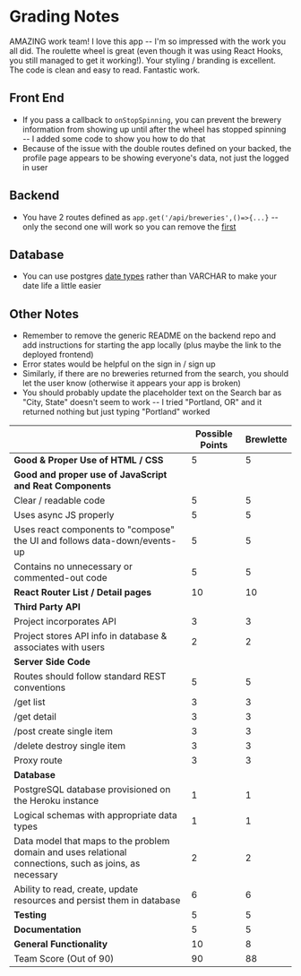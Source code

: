 # Grading Notes
AMAZING work team! I love this app -- I'm so impressed with the work you all did. The roulette wheel is great (even though it was using React Hooks, you still managed to get it working!). Your styling / branding is excellent. The code is clean and easy to read. Fantastic work. 

## Front End

-   If you pass a callback to `onStopSpinning`, you can prevent the brewery information from showing up until after the wheel has stopped spinning -- I added some code to show you how to do that
-   Because of the issue with the double routes defined on your backed, the profile page appears to be showing everyone's data, not just the logged in user

## Backend

-   You have 2 routes defined as `app.get('/api/breweries',()=>{...}` -- only the second one will work so you can remove the [first](https://github.com/BREWLETTE/brewlette-app-backend/blob/9d83803e076ae4c5083ba4258ddafb67d2540dd2/lib/app.js#L34)

## Database

-   You can use postgres [date types](https://www.postgresql.org/docs/current/datatype-datetime.html) rather than VARCHAR to make your date life a little easier

## Other Notes

-   Remember to remove the generic README on the backend repo and add instructions for starting the app locally (plus maybe the link to the deployed frontend)
-   Error states would be helpful on the sign in / sign up
-   Similarly, if there are no breweries returned from the search, you should let the user know (otherwise it appears your app is broken)
-   You should probably update the placeholder text on the Search bar as "City, State" doesn't seem to work -- I tried "Portland, OR" and it returned nothing but just typing "Portland" worked

|                                                                                                         | Possible Points | Brewlette |
| ------------------------------------------------------------------------------------------------------- | --------------- | --------- |
| **Good & Proper Use of HTML / CSS**                                                                         | 5               | 5         |
| **Good and proper use of JavaScript and Reat Components**                                                   |                 |           |
| Clear / readable code                                                                                   | 5               | 5         |
| Uses async JS properly                                                                                  | 5               | 5         |
| Uses react components to "compose" the UI and follows data-down/events-up                               | 5               | 5         |
| Contains no unnecessary or commented-out code                                                           | 5               | 5         |
| **React Router List / Detail pages**                                                                        | 10              | 10         |
| **Third Party API**                                                                                         |                 |           |
| Project incorporates API                                                                                | 3               | 3         |
| Project stores API info in database & associates with users                                             | 2               | 2         |
| **Server Side Code**                                                                                        |                 |           |
| Routes should follow standard REST conventions                                                          | 5               | 5         |
| /get list                                                                                               | 3               | 3         |
| /get detail                                                                                             | 3               | 3         |
| /post create single item                                                                                | 3               | 3         |
| /delete destroy single item                                                                             | 3               | 3         |
| Proxy route                                                                                             | 3               | 3         |
| **Database**                                                                                                |                 |           |
| PostgreSQL database provisioned on the Heroku instance                                                  | 1               | 1         |
| Logical schemas with appropriate data types                                                             | 1               | 1         |
| Data model that maps to the problem domain and uses relational connections, such as joins, as necessary | 2               | 2         |
| Ability to read, create, update resources and persist them in database                                  | 6               | 6         |
| **Testing**                                                                                                 | 5               | 5         |
| **Documentation**                                                                                           | 5               | 5         |
| **General Functionality**                                                                                  | 10              | 8         |
| Team Score (Out of 90)                                                                                  | 90              | 88        |